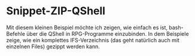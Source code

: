 # Snippet-ZIP-QShell

Mit diesem kleinen Beispiel möchte ich zeigen, wie einfach es ist, bash-Befehle über die QShell in RPG-Programme einzubinden.
In dem Beispiele zeige, wie ein komplettes IFS-Verzeichnis (das geht natürlich auch mit einzelnen Files) gezippt werden kann.
